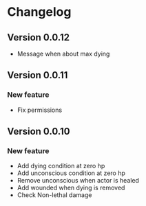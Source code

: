 # Changelog

## Version 0.0.12
- Message when about max dying

## Version 0.0.11

### New feature
- Fix permissions

## Version 0.0.10

### New feature
- Add dying condition at zero hp
- Add unconscious condition at zero hp
- Remove unconscious when actor is healed
- Add wounded when dying is removed
- Check  Non-lethal damage